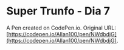 # Super Trunfo - Dia 7

A Pen created on CodePen.io. Original URL: [https://codepen.io/Allan100/pen/NWdbdjG](https://codepen.io/Allan100/pen/NWdbdjG).

